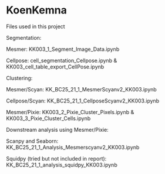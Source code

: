 # KoenKemna
Files used in this project

Segmentation:

Mesmer: KK003_1_Segment_Image_Data.ipynb

Cellpose: cell_segmentation_Cellpose.ipynb & KK003_cell_table_export_CellPose.ipynb


Clustering:

Mesmer/Scyan: KK_BC25_21_1_MesmerScyanv2_KK003.ipynb

Cellpose/Scyan: KK_BC25_21_1_CellposeScyanv2_KK003.ipynb

Mesmer/Pixie: KK003_2_Pixie_Cluster_Pixels.ipynb & KK003_3_Pixie_Cluster_Cells.ipynb


Downstream analysis using Mesmer/Pixie:

Scanpy and Seaborn: KK_BC25_21_1_Analysis_Mesmerscyanv2_KK003.ipynb

Squidpy (tried but not included in report): KK_BC25_21_1_analysis_squidpy_KK003.ipynb
